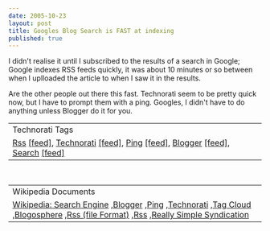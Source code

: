 ```yaml
---
date: 2005-10-23
layout: post
title: Googles Blog Search is FAST at indexing
published: true
---
```

I didn't realise it until I subscribed to the results of a search in Google;  Google indexes RSS feeds quickly, it was about 10 minutes or so between when I uplloaded the article to when I saw it in the results.<p />Are the other people out there this fast.  Technorati seem to be pretty quick now, but I have to prompt them with a ping.  Googles, I didn't have to do anything unless Blogger do it for you.<p /><table class="TechnoratiHead TagHeader">
<tr><td>Technorati Tags</td></tr>
<tr class="Technorati"><td>
<a href="http://www.technorati.com/tag/Rss" class="Tag" rel="tag">Rss</a> <a href="http://feeds.technorati.com/feed/posts/tag/Rss" class="Tag">[feed]</a>, <a href="http://www.technorati.com/tag/Technorati" class="Tag" rel="tag">Technorati</a> <a href="http://feeds.technorati.com/feed/posts/tag/Technorati" class="Tag">[feed]</a>, <a href="http://www.technorati.com/tag/Ping" class="Tag" rel="tag">Ping</a> <a href="http://feeds.technorati.com/feed/posts/tag/Ping" class="Tag">[feed]</a>, <a href="http://www.technorati.com/tag/Blogger" class="Tag" rel="tag">Blogger</a> <a href="http://feeds.technorati.com/feed/posts/tag/Blogger" class="Tag">[feed]</a>, <a href="http://www.technorati.com/tag/Search" class="Tag" rel="tag">Search</a> <a href="http://feeds.technorati.com/feed/posts/tag/Search" class="Tag">[feed]</a>
</td></tr>
</table><br /><table class="TechnoratiHead TagHeader">
<tr><td>Wikipedia Documents</td></tr>
<tr class="Technorati"><td>
<a href="http://en.wikipedia.org/wiki/Search_engine">Wikipedia: Search Engine</a> ,<a href="http://en.wikipedia.org/wiki/Blogger">Blogger</a> ,<a href="http://en.wikipedia.org/wiki/Ping">Ping</a> ,<a href="http://en.wikipedia.org/wiki/Technorati">Technorati</a> ,<a href="http://en.wikipedia.org/wiki/Tag_cloud">Tag Cloud</a> ,<a href="http://en.wikipedia.org/wiki/Blogosphere">Blogosphere</a> ,<a href="http://en.wikipedia.org/wiki/RSS_(protocol)">Rss (file Format)</a> ,<a href="http://en.wikipedia.org/wiki/RSS">Rss</a> ,<a href="http://en.wikipedia.org/wiki/Really_Simple_Syndication">Really Simple Syndication</a>
</td></tr>
</table><div class="blogger-post-footer"><img class="posterous_download_image" src="https://blogger.googleusercontent.com/tracker/8109338-113008561537327041?l=www.kinlan.co.uk%2Findex.html" height="1" alt="" width="1" /></div>

